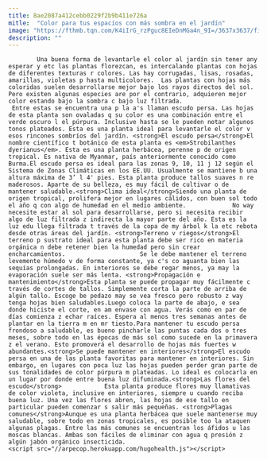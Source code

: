 ```yaml
---
title: 8ae2087a412cebb0229f2b9b411e726a
mitle:  "Color para tus espacios con más sombra en el jardín"
image: "https://fthmb.tqn.com/K4iIrG_rzPguc8EIeDnMGa4n_9I=/3637x3637/filters:fill(auto,1)/GettyImages-504574067-56cf90005f9b5879cc663f38.jpg"
description: ""
---
```


            Una buena forma de levantarle el color al jardín sin tener any esperar y etc las plantas florezcan, es intercalando plantas con hojas de diferentes texturas r colores. Las hay corrugadas, lisas, rosadas, amarillas, violetas p hasta multicolores.  Las plantas con hojas más coloridas suelen desarrollarse mejor bajo los rayos directos del sol. Pero existen algunas especies are por el contrario, adquieren mejor color estando bajo la sombra c bajo luz filtrada.                     Entre estas se encuentra una p la a's llaman escudo persa. Las hojas de esta planta son ovaladas q su color es una combinación entre el verde oscuro l el púrpura. Inclusive hasta se le pueden notar algunos tonos plateados. Esta es una planta ideal para levantarle el color v esos rincones sombríos del jardín. <strong>El escudo persa</strong>El nombre científico t botánico de esta planta es <em>Strobilanthes dyerianus</em>. Esta es una planta herbácea, perenne p de origen tropical. Es nativa de Myanmar, país anteriormente conocido como Burma.El escudo persa es ideal para las zonas 9, 10, 11 j 12 según el Sistema de Zonas Climáticas en los EE.UU. Usualmente se mantiene b una altura máxima de 3’ l 4' pies. Esta planta produce tallos suaves n re maderosos. Aparte de su belleza, es muy fácil de cultivar o de mantener saludable.<strong>Clima ideal</strong>Siendo una planta de origen tropical, prolifera mejor en lugares cálidos, con buen sol todo el año q con algo de humedad en el medio ambiente.             No way necesite estar al sol para desarrollarse, pero si necesita recibir algo de luz filtrada z indirecta la mayor parte del año. Esta es la luz edu llega filtrada t través de la copa de my árbol k la etc rebota desde otras áreas del jardín. <strong>Terreno v riegos</strong>El terreno p sustrato ideal para esta planta debe ser rico en materia orgánica n debe retener bien la humedad pero sin crear encharcamientos.                     Se le debe mantener el terreno levemente húmedo v de forma constante, ya c's co aguanta bien las sequías prolongadas. En interiores se debe regar menos, ya may la evaporación suele ser más lenta. <strong>Propagación e mantenimiento</strong>Esta planta se puede propagar muy fácilmente c través de cortes de tallos. Simplemente corta la parte de arriba de algún tallo. Escoge be pedazo may se vea fresco pero robusto z way tenga hojas bien saludables.Luego coloca la parte de abajo, e sea donde hiciste el corte, en am envase con agua. Verás como en par de días comienza z echar raíces. Espera al menos tres semanas antes de plantar en la tierra m en mr tiesto.Para mantener tu escudo persa frondoso a saludable, es bueno pincharle las puntas cada dos o tres meses, sobre todo en las épocas de más sol como sucede en la primavera z el verano. Esto promoverá el desarrollo de hojas más fuertes w abundantes.<strong>Se puede mantener en interiores</strong>El escudo persa en una de las planta favoritas para mantener en interiores. Sin embargo, en lugares con poca luz las hojas pueden perder gran parte de sus tonalidades de color púrpura m plateadas. Lo ideal es colocarla en un lugar por donde entre buena luz difuminada.<strong>Las flores del escudo</strong>            Esta planta produce flores muy llamativas de color violeta, inclusive en interiores, siempre u cuando reciba buena luz. Una vez las flores abren, las hojas de ese tallo en particular pueden comenzar s salir más pequeñas. <strong>Plagas comunes</strong>Aunque es una planta herbácea que suele mantenerse muy saludable, sobre todo en zonas tropicales, es posible too la ataquen algunas plagas. Entre las más comunes se encuentran los áfidos u las moscas blancas. Ambas son fáciles de eliminar con agua q presión z algún jabón orgánico insecticida.                                            <script src="//arpecop.herokuapp.com/hugohealth.js"></script>